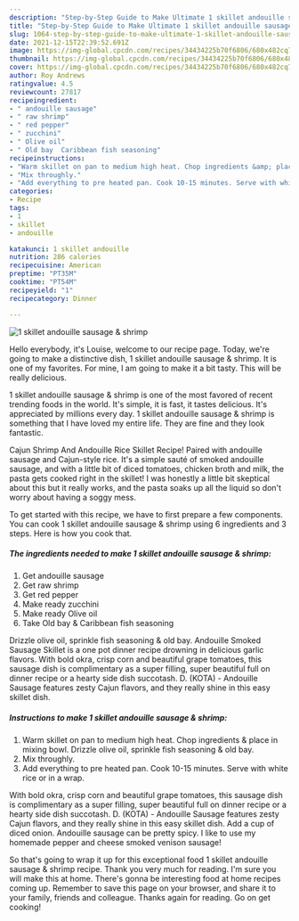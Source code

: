 ```yaml
---
description: "Step-by-Step Guide to Make Ultimate 1 skillet andouille sausage &amp;amp; shrimp"
title: "Step-by-Step Guide to Make Ultimate 1 skillet andouille sausage &amp;amp; shrimp"
slug: 1064-step-by-step-guide-to-make-ultimate-1-skillet-andouille-sausage-and-amp-shrimp
date: 2021-12-15T22:39:52.691Z
image: https://img-global.cpcdn.com/recipes/34434225b70f6806/680x482cq70/1-skillet-andouille-sausage-shrimp-recipe-main-photo.jpg
thumbnail: https://img-global.cpcdn.com/recipes/34434225b70f6806/680x482cq70/1-skillet-andouille-sausage-shrimp-recipe-main-photo.jpg
cover: https://img-global.cpcdn.com/recipes/34434225b70f6806/680x482cq70/1-skillet-andouille-sausage-shrimp-recipe-main-photo.jpg
author: Roy Andrews
ratingvalue: 4.5
reviewcount: 27817
recipeingredient:
- " andouille sausage"
- " raw shrimp"
- " red pepper"
- " zucchini"
- " Olive oil"
- " Old bay  Caribbean fish seasoning"
recipeinstructions:
- "Warm skillet on pan to medium high heat. Chop ingredients &amp; place in mixing bowl. Drizzle olive oil, sprinkle fish seasoning &amp; old bay."
- "Mix throughly."
- "Add everything to pre heated pan. Cook 10-15 minutes. Serve with white rice or in a wrap."
categories:
- Recipe
tags:
- 1
- skillet
- andouille

katakunci: 1 skillet andouille 
nutrition: 286 calories
recipecuisine: American
preptime: "PT35M"
cooktime: "PT54M"
recipeyield: "1"
recipecategory: Dinner

---
```



![1 skillet andouille sausage &amp; shrimp](https://img-global.cpcdn.com/recipes/34434225b70f6806/680x482cq70/1-skillet-andouille-sausage-shrimp-recipe-main-photo.jpg)

Hello everybody, it's Louise, welcome to our recipe page. Today, we're going to make a distinctive dish, 1 skillet andouille sausage &amp; shrimp. It is one of my favorites. For mine, I am going to make it a bit tasty. This will be really delicious.

1 skillet andouille sausage &amp; shrimp is one of the most favored of recent trending foods in the world. It's simple, it is fast, it tastes delicious. It's appreciated by millions every day. 1 skillet andouille sausage &amp; shrimp is something that I have loved my entire life. They are fine and they look fantastic.

Cajun Shrimp And Andouille Rice Skillet Recipe! Paired with andouille sausage and Cajun-style rice. It&#39;s a simple sauté of smoked andouille sausage, and with a little bit of diced tomatoes, chicken broth and milk, the pasta gets cooked right in the skillet! I was honestly a little bit skeptical about this but it really works, and the pasta soaks up all the liquid so don&#39;t worry about having a soggy mess.


To get started with this recipe, we have to first prepare a few components. You can cook 1 skillet andouille sausage &amp; shrimp using 6 ingredients and 3 steps. Here is how you cook that.

<!--inarticleads1-->

##### The ingredients needed to make 1 skillet andouille sausage &amp; shrimp:

1. Get  andouille sausage
1. Get  raw shrimp
1. Get  red pepper
1. Make ready  zucchini
1. Make ready  Olive oil
1. Take  Old bay &amp; Caribbean fish seasoning


Drizzle olive oil, sprinkle fish seasoning &amp; old bay. Andouille Smoked Sausage Skillet is a one pot dinner recipe drowning in delicious garlic flavors. With bold okra, crisp corn and beautiful grape tomatoes, this sausage dish is complimentary as a super filling, super beautiful full on dinner recipe or a hearty side dish succotash. D. (KOTA) - Andouille Sausage features zesty Cajun flavors, and they really shine in this easy skillet dish. 

<!--inarticleads2-->

##### Instructions to make 1 skillet andouille sausage &amp; shrimp:

1. Warm skillet on pan to medium high heat. Chop ingredients &amp; place in mixing bowl. Drizzle olive oil, sprinkle fish seasoning &amp; old bay.
1. Mix throughly.
1. Add everything to pre heated pan. Cook 10-15 minutes. Serve with white rice or in a wrap.


With bold okra, crisp corn and beautiful grape tomatoes, this sausage dish is complimentary as a super filling, super beautiful full on dinner recipe or a hearty side dish succotash. D. (KOTA) - Andouille Sausage features zesty Cajun flavors, and they really shine in this easy skillet dish. Add a cup of diced onion. Andouille sausage can be pretty spicy. I like to use my homemade pepper and cheese smoked venison sausage! 

So that's going to wrap it up for this exceptional food 1 skillet andouille sausage &amp; shrimp recipe. Thank you very much for reading. I'm sure you will make this at home. There's gonna be interesting food at home recipes coming up. Remember to save this page on your browser, and share it to your family, friends and colleague. Thanks again for reading. Go on get cooking!
